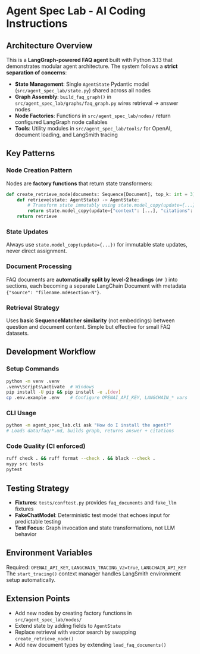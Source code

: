 # Agent Spec Lab - AI Coding Instructions

## Architecture Overview

This is a **LangGraph-powered FAQ agent** built with Python 3.13 that demonstrates modular agent architecture. The system follows a **strict separation of concerns**:

- **State Management**: Single `AgentState` Pydantic model (`src/agent_spec_lab/state.py`) shared across all nodes
- **Graph Assembly**: `build_faq_graph()` in `src/agent_spec_lab/graphs/faq_graph.py` wires retrieval → answer nodes
- **Node Factories**: Functions in `src/agent_spec_lab/nodes/` return configured LangGraph node callables
- **Tools**: Utility modules in `src/agent_spec_lab/tools/` for OpenAI, document loading, and LangSmith tracing

## Key Patterns

### Node Creation Pattern
Nodes are **factory functions** that return state transformers:
```python
def create_retrieve_node(documents: Sequence[Document], top_k: int = 3) -> Callable[[AgentState], AgentState]:
    def retrieve(state: AgentState) -> AgentState:
        # Transform state immutably using state.model_copy(update={...})
        return state.model_copy(update={"context": [...], "citations": [...]})
    return retrieve
```

### State Updates
Always use `state.model_copy(update={...})` for immutable state updates, never direct assignment.

### Document Processing
FAQ documents are **automatically split by level-2 headings** (`## `) into sections, each becoming a separate LangChain Document with metadata `{"source": "filename.md#section-N"}`.

### Retrieval Strategy
Uses **basic SequenceMatcher similarity** (not embeddings) between question and document content. Simple but effective for small FAQ datasets.

## Development Workflow

### Setup Commands
```bash
python -m venv .venv
.venv\Scripts\activate  # Windows
pip install -U pip && pip install -e .[dev]
cp .env.example .env    # Configure OPENAI_API_KEY, LANGCHAIN_* vars
```

### CLI Usage
```bash
python -m agent_spec_lab.cli ask "How do I install the agent?"
# Loads data/faq/*.md, builds graph, returns answer + citations
```

### Code Quality (CI enforced)
```bash
ruff check . && ruff format --check . && black --check .
mypy src tests
pytest
```

## Testing Strategy

- **Fixtures**: `tests/conftest.py` provides `faq_documents` and `fake_llm` fixtures
- **FakeChatModel**: Deterministic test model that echoes input for predictable testing
- **Test Focus**: Graph invocation and state transformations, not LLM behavior

## Environment Variables

Required: `OPENAI_API_KEY`, `LANGCHAIN_TRACING_V2=true`, `LANGCHAIN_API_KEY`
The `start_tracing()` context manager handles LangSmith environment setup automatically.

## Extension Points

- Add new nodes by creating factory functions in `src/agent_spec_lab/nodes/`
- Extend state by adding fields to `AgentState` 
- Replace retrieval with vector search by swapping `create_retrieve_node()`
- Add new document types by extending `load_faq_documents()`